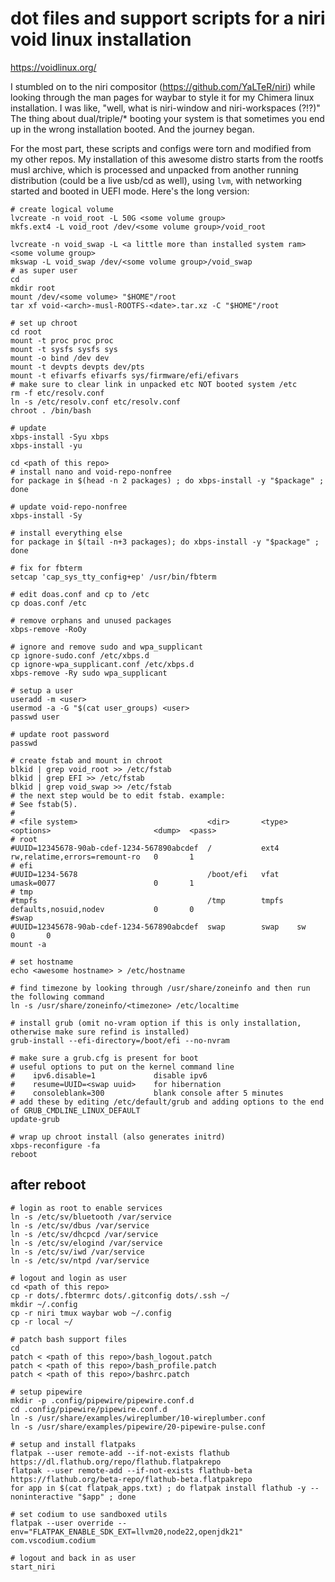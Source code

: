 # dot files and support scripts for a niri void linux installation

https://voidlinux.org/

I stumbled on to the niri compositor (https://github.com/YaLTeR/niri) while looking through the man pages for waybar to style it for my Chimera linux installation.  I was like, "well, what is niri-window and niri-workspaces (?!?)"  The thing about dual/triple/* booting your system is that sometimes you end up in the wrong installation booted.  And the journey began.

For the most part, these scripts and configs were torn and modified from my other repos.  My installation of this awesome distro starts from the rootfs musl archive, which is processed and unpacked from another running distribution (could be a live usb/cd as well), using ```lvm```, with networking started and booted in UEFI mode.  Here's the long version:

```
# create logical volume
lvcreate -n void_root -L 50G <some volume group>
mkfs.ext4 -L void_root /dev/<some volume group>/void_root

lvcreate -n void_swap -L <a little more than installed system ram> <some volume group>
mkswap -L void_swap /dev/<some volume group>/void_swap
# as super user
cd
mkdir root
mount /dev/<some volume> "$HOME"/root
tar xf void-<arch>-musl-ROOTFS-<date>.tar.xz -C "$HOME"/root

# set up chroot
cd root
mount -t proc proc proc
mount -t sysfs sysfs sys
mount -o bind /dev dev
mount -t devpts devpts dev/pts
mount -t efivarfs efivarfs sys/firmware/efi/efivars
# make sure to clear link in unpacked etc NOT booted system /etc
rm -f etc/resolv.conf
ln -s /etc/resolv.conf etc/resolv.conf
chroot . /bin/bash

# update
xbps-install -Syu xbps
xbps-install -yu

cd <path of this repo>
# install nano and void-repo-nonfree
for package in $(head -n 2 packages) ; do xbps-install -y "$package" ; done

# update void-repo-nonfree
xbps-install -Sy

# install everything else
for package in $(tail -n+3 packages); do xbps-install -y "$package" ; done

# fix for fbterm
setcap 'cap_sys_tty_config+ep' /usr/bin/fbterm

# edit doas.conf and cp to /etc
cp doas.conf /etc

# remove orphans and unused packages
xbps-remove -RoOy

# ignore and remove sudo and wpa_supplicant
cp ignore-sudo.conf /etc/xbps.d
cp ignore-wpa_supplicant.conf /etc/xbps.d
xbps-remove -Ry sudo wpa_supplicant

# setup a user
useradd -m <user>
usermod -a -G "$(cat user_groups) <user>
passwd user

# update root password
passwd

# create fstab and mount in chroot
blkid | grep void_root >> /etc/fstab
blkid | grep EFI >> /etc/fstab
blkid | grep void_swap >> /etc/fstab
# the next step would be to edit fstab. example:
# See fstab(5).
#
# <file system>								<dir>		<type>	<options>						<dump>	<pass>
# root
#UUID=12345678-90ab-cdef-1234-567890abcdef  /           ext4    rw,relatime,errors=remount-ro   0   	1
# efi
#UUID=1234-5678                             /boot/efi   vfat    umask=0077						0		1
# tmp
#tmpfs										/tmp		tmpfs	defaults,nosuid,nodev			0		0
#swap
#UUID=12345678-90ab-cdef-1234-567890abcdef	swap		swap	sw								0		0
mount -a

# set hostname
echo <awesome hostname> > /etc/hostname

# find timezone by looking through /usr/share/zoneinfo and then run the following command
ln -s /usr/share/zoneinfo/<timezone> /etc/localtime

# install grub (omit no-vram option if this is only installation, otherwise make sure refind is installed)
grub-install --efi-directory=/boot/efi --no-nvram

# make sure a grub.cfg is present for boot
# useful options to put on the kernel command line
#    ipv6.disable=1             disable ipv6
#    resume=UUID=<swap uuid>    for hibernation
#    consoleblank=300           blank console after 5 minutes
# add these by editing /etc/default/grub and adding options to the end of GRUB_CMDLINE_LINUX_DEFAULT
update-grub

# wrap up chroot install (also generates initrd)
xbps-reconfigure -fa
reboot
```

## after reboot

```
# login as root to enable services
ln -s /etc/sv/bluetooth /var/service
ln -s /etc/sv/dbus /var/service
ln -s /etc/sv/dhcpcd /var/service
ln -s /etc/sv/elogind /var/service
ln -s /etc/sv/iwd /var/service
ln -s /etc/sv/ntpd /var/service

# logout and login as user
cd <path of this repo>
cp -r dots/.fbtermrc dots/.gitconfig dots/.ssh ~/
mkdir ~/.config
cp -r niri tmux waybar wob ~/.config
cp -r local ~/

# patch bash support files
cd
patch < <path of this repo>/bash_logout.patch
patch < <path of this repo>/bash_profile.patch
patch < <path of this repo>/bashrc.patch

# setup pipewire
mkdir -p .config/pipewire/pipewire.conf.d
cd .config/pipewire/pipewire.conf.d
ln -s /usr/share/examples/wireplumber/10-wireplumber.conf
ln -s /usr/share/examples/pipewire/20-pipewire-pulse.conf

# setup and install flatpaks
flatpak --user remote-add --if-not-exists flathub https://dl.flathub.org/repo/flathub.flatpakrepo
flatpak --user remote-add --if-not-exists flathub-beta https://flathub.org/beta-repo/flathub-beta.flatpakrepo
for app in $(cat flatpak_apps.txt) ; do flatpak install flathub -y --noninteractive "$app" ; done

# set codium to use sandboxed utils
flatpak --user override --env="FLATPAK_ENABLE_SDK_EXT=llvm20,node22,openjdk21" com.vscodium.codium

# logout and back in as user
start_niri
```

